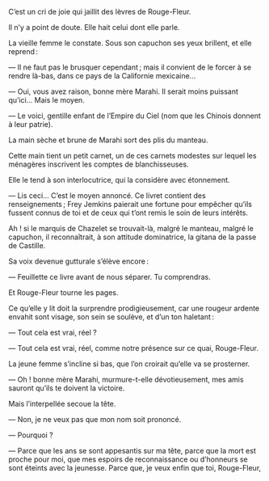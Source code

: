C’est un cri de joie qui jaillit des lèvres de Rouge-Fleur.

Il n’y a point de doute. Elle hait celui dont elle parle.

La vieille femme le constate. Sous son capuchon ses yeux brillent, et elle
reprend :

— Il ne faut pas le brusquer cependant ; mais il convient de le forcer à se
rendre là-bas, dans ce pays de la Californie mexicaine...

— Oui, vous avez raison, bonne mère Marahi. Il serait moins puissant
qu’ici... Mais le moyen.

— Le voici, gentille enfant de l’Empire du Ciel (nom que les Chinois
donnent à leur patrie).

La main sèche et brune de Marahi sort des plis du manteau.

Cette main tient un petit carnet, un de ces carnets modestes sur lequel les ménagères inscrivent les comptes de blanchisseuses.

Elle le tend à son interlocutrice, qui la considère avec étonnement.

— Lis ceci... C’est le moyen annoncé. Ce livret contient des renseignements ; Frey Jemkins paierait une fortune pour empêcher qu’ils fussent connus de toi et de ceux qui t’ont remis le soin de leurs intérêts.

Ah ! si le marquis de Chazelet se trouvait-là, malgré le manteau, malgré le capuchon, il reconnaîtrait, à son attitude dominatrice, la gitana de la passe
de Castille.

Sa voix devenue gutturale s’élève encore :

— Feuillette ce livre avant de nous séparer. Tu comprendras.

Et Rouge-Fleur tourne les pages.

Ce qu’elle y lit doit la surprendre prodigieusement, car une rougeur
ardente envahit sont visage, son sein se soulève, et d’un ton haletant :

— Tout cela est vrai, réel ?

— Tout cela est vrai, réel, comme notre présence sur ce quai, Rouge-Fleur.

La jeune femme s’incline si bas, que l’on croirait qu’elle va se prosterner.

— Oh ! bonne mère Marahi, murmure-t-elle dévotieusement, mes amis sauront qu’ils te doivent la victoire.

Mais l’interpellée secoue la tête.

— Non, je ne veux pas que mon nom soit prononcé.

— Pourquoi ?

— Parce que les ans se sont appesantis sur ma tête, parce que la mort est
proche pour moi, que mes espoirs de reconnaissance ou d’honneurs se sont
éteints avec la jeunesse. Parce que, je veux enfin que toi, Rouge-Fleur,
